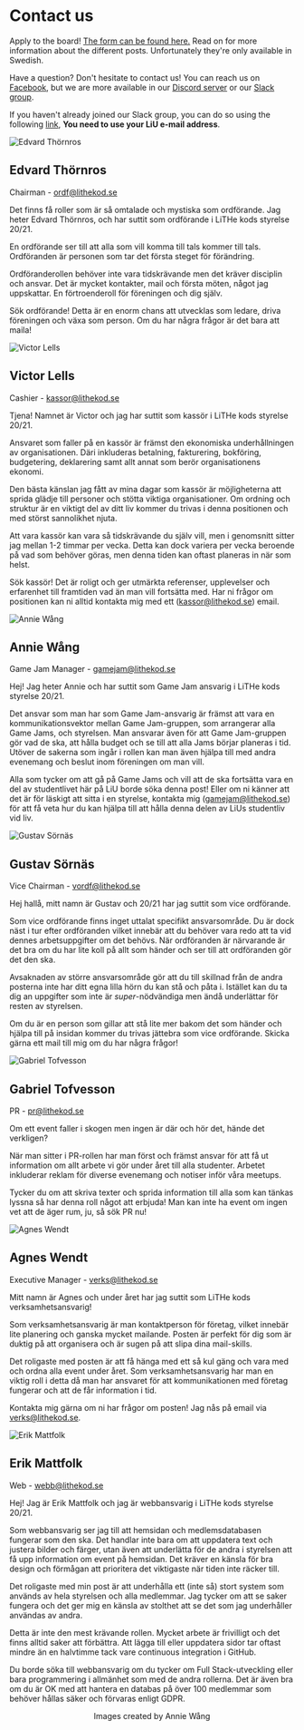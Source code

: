 # Contact us

<div id="important-information">

<p>

Apply to the board! <a href="https://forms.gle/L5j9SQdbqMr1cDms5">The form can
be found here.</a> Read on for more information about the different posts.
Unfortunately they're only available in Swedish.

</p>

</div>

Have a question? Don't hesitate to contact us!
You can reach us on [Facebook](https://www.facebook.com/LitheKod/),
but we are more available in our [Discord server](https://discord.gg/UG5YYsN) or our [Slack group](https://lithe-kod.slack.com/).

If you haven't already joined our Slack group, you can do so using the following
[link](https://lithe-kod.slack.com/signup), **You need to use your LiU e-mail address**.

<!--We have meetups **every** Tuesday in Café Java at 17.00. Swing by for some free fika!-->

<div id="card-container">
	<div class="profile-card">
		<img src="/static/img/edvard.png" alt="Edvard Thörnros">
		<h2>Edvard Thörnros</h2>
		<p class="profile-card-sub">Chairman - <a href="mailto:ordf@lithekod.se">ordf@lithekod.se</a></p>
<p class="profile-card-desc">

Det finns få roller som är så omtalade och mystiska som ordförande. Jag heter
Edvard Thörnros, och har suttit som ordförande i LiTHe kods styrelse 20/21.

</p>
<p class="profile-card-desc">

En ordförande ser till att alla som vill komma till tals kommer till tals.
Ordföranden är personen som tar det första steget för förändring.

</p>
<p class="profile-card-desc">

Ordföranderollen behöver inte vara tidskrävande men det kräver disciplin och
ansvar. Det är mycket kontakter, mail och första möten, något jag uppskattar. En
förtroenderoll för föreningen och dig själv.

</p>
<p class="profile-card-desc">

Sök ordförande! Detta är en enorm chans att utvecklas som ledare, driva
föreningen och växa som person. Om du har några frågor är det bara att maila!

</p>
	</div>
	<div class="profile-card">
		<img src="/static/img/victor.png" alt="Victor Lells">
		<h2>Victor Lells</h2>
		<p class="profile-card-sub">Cashier - <a href="mailto:kassor@lithekod.se">kassor@lithekod.se</a></p>
<p class="profile-card-desc">

Tjena! Namnet är Victor och jag har suttit som kassör i LiTHe kods styrelse
20/21.

</p>
<p class="profile-card-desc">

Ansvaret som faller på en kassör är främst den ekonomiska underhållningen av
organisationen. Däri inkluderas betalning, fakturering, bokföring, budgetering,
deklarering samt allt annat som berör organisationens ekonomi. 

</p>
<p class="profile-card-desc">

Den bästa känslan jag fått av mina dagar som kassör är möjligheterna att sprida
glädje till personer och stötta viktiga organisationer. Om ordning och struktur
är en viktigt del av ditt liv kommer du trivas i  denna positionen och med
störst sannolikhet njuta. 

</p>
<p class="profile-card-desc">

Att vara kassör kan vara så tidskrävande du själv vill, men i genomsnitt sitter
jag mellan 1-2 timmar per vecka. Detta kan dock variera per vecka beroende på
vad som behöver göras, men denna tiden kan oftast planeras in när som helst. 

</p>
<p class="profile-card-desc">

Sök kassör! Det är roligt och ger utmärkta referenser, upplevelser och
erfarenhet till framtiden vad än man vill fortsätta med. Har ni frågor om
positionen kan ni alltid kontakta mig med ett (<a
href="mailto:kassor@lithekod.se">kassor@lithekod.se</a>) email.

</p>
	</div>
	<div class="profile-card">
		<img src="/static/img/annie.png" alt="Annie Wång">
		<h2>Annie Wång</h2>
		<p class="profile-card-sub">Game Jam Manager - <a href="mailto:gamejam@lithekod.se">gamejam@lithekod.se</a></p>
<p class="profile-card-desc">

Hej! Jag heter Annie och har suttit som Game Jam ansvarig i LiTHe kods styrelse
20/21. 

</p>
<p class="profile-card-desc">

Det ansvar som man har som Game Jam-ansvarig är främst att vara en
kommunikationsvektor mellan Game Jam-gruppen, som arrangerar alla Game Jams, och
styrelsen. Man ansvarar även för att Game Jam-gruppen gör vad de ska, att hålla
budget och se till att alla Jams börjar planeras i tid. Utöver de sakerna som
ingår i rollen kan man även hjälpa till med andra evenemang och beslut inom
föreningen om man vill.

</p>
<p class="profile-card-desc">

Alla som tycker om att gå på Game Jams och vill att de ska fortsätta vara en del
av studentlivet här på LiU borde söka denna post! Eller om ni känner att det är
för läskigt att sitta i en styrelse, kontakta mig (<a href="mailto:gamejam@lithekod.se">gamejam@lithekod.se</a>) för att
få veta hur du kan hjälpa till att hålla denna delen av LiUs studentliv vid liv.

</p>
	</div>
	<div class="profile-card">
		<img src="/static/img/gustav.png" alt="Gustav Sörnäs">
		<h2>Gustav Sörnäs</h2>
		<p class="profile-card-sub">Vice Chairman - <a href="mailto:vordf@lithekod.se">vordf@lithekod.se</a></p>
<p class="profile-card-desc">

Hej hallå, mitt namn är Gustav och 20/21 har jag suttit som vice ordförande.

</p>
<p class="profile-card-desc">

Som vice ordförande finns inget uttalat specifikt ansvarsområde. Du är dock näst
i tur efter ordföranden vilket innebär att du behöver vara redo att ta vid
dennes arbetsuppgifter om det behövs. När ordföranden är närvarande är det bra
om du har lite koll på allt som händer och ser till att ordföranden gör det den
ska.

</p>
<p class="profile-card-desc">

Avsaknaden av större ansvarsområde gör att du till skillnad från de andra
posterna inte har ditt egna lilla hörn du kan stå och påta i. Istället kan du ta
dig an uppgifter som inte är <i>super</i>-nödvändiga men ändå underlättar för resten
av styrelsen.

</p>
<p class="profile-card-desc">

Om du är en person som gillar att stå lite mer bakom det som händer och hjälpa
till på insidan kommer du trivas jättebra som vice ordförande. Skicka gärna ett
mail till mig om du har några frågor!

</p>
	</div>
	<div class="profile-card">
		<img src="/static/img/gabriel.png" alt="Gabriel Tofvesson">
		<h2>Gabriel Tofvesson</h2>
		<p class="profile-card-sub">PR - <a href="mailto:pr@lithekod.se">pr@lithekod.se</a></p>
<p class="profile-card-desc">

Om ett event faller i skogen men ingen är där och hör det, hände det
verkligen?

</p>
<p class="profile-card-desc">

När man sitter i PR-rollen har man först och främst ansvar för att få ut
information om allt arbete vi gör under året till alla studenter. Arbetet
inkluderar reklam för diverse evenemang och notiser inför våra meetups.

</p>
<p class="profile-card-desc">

Tycker du om att skriva texter och sprida information till alla som kan tänkas
lyssna så har denna roll något att erbjuda! Man kan inte ha event om ingen vet
att de äger rum, ju, så sök PR nu!

</p>
	</div>
	<div class="profile-card">
		<img src="/static/img/agnes.png" alt="Agnes Wendt">
		<h2>Agnes Wendt</h2>
		<p class="profile-card-sub">Executive Manager - <a href="mailto:verks@lithekod.se">verks@lithekod.se</a></p>
<p class="profile-card-desc">

Mitt namn är Agnes och under året har jag suttit som LiTHe kods
verksamhetsansvarig! 

</p>
<p class="profile-card-desc">

Som verksamhetsansvarig är man kontaktperson för företag, vilket innebär lite
planering och ganska mycket mailande. Posten är perfekt för dig som är duktig på
att organisera och är sugen på att slipa dina mail-skills.

</p>
<p class="profile-card-desc">

Det roligaste med posten är att få hänga med ett så kul gäng och vara med och
ordna alla event under året. Som verksamhetsansvarig har man en viktig roll i
detta då man har ansvaret för att  kommunikationen med företag fungerar och att
de får information i tid.

</p>
<p class="profile-card-desc">

Kontakta mig gärna om ni har frågor om posten! Jag nås på email via <a
href="mailto:verks@lithekod.se">verks@lithekod.se</a>.

</p>
	</div>
	<div class="profile-card">
		<img src="/static/img/erik.png" alt="Erik Mattfolk">
		<h2>Erik Mattfolk</h2>
		<p class="profile-card-sub">Web - <a href="mailto:webb@lithekod.se">webb@lithekod.se</a></p>
<p class="profile-card-desc">

Hej! Jag är Erik Mattfolk och jag är webbansvarig i LiTHe kods styrelse 20/21.

</p>
<p class="profile-card-desc">

Som webbansvarig ser jag till att hemsidan och medlemsdatabasen fungerar som den
ska. Det handlar inte bara om att uppdatera text och justera bilder och färger,
utan även att underlätta för de andra i styrelsen att få upp information om
event på hemsidan. Det kräver en känsla för bra design och förmågan att
prioritera det viktigaste när tiden inte räcker till.

</p>
<p class="profile-card-desc">

Det roligaste med min post är att underhålla ett (inte så) stort system som
används av hela styrelsen och alla medlemmar. Jag tycker om att se saker fungera
och det ger mig en känsla av stolthet att se det som jag underhåller användas av
andra.

</p>
<p class="profile-card-desc">

Detta är inte den mest krävande rollen. Mycket arbete är frivilligt och det
finns alltid saker att förbättra. Att lägga till eller uppdatera sidor tar
oftast mindre än en halvtimme tack vare continuous integration i GitHub.

</p>
<p class="profile-card-desc">

Du borde söka till webbansvarig om du tycker om Full Stack-utveckling eller bara
programmering i allmänhet som med de andra rollerna. Det är även bra om du är OK
med att hantera en databas på över 100 medlemmar som behöver hållas säker och
förvaras enligt GDPR.

</p>
	</div>
</div>

<p style="text-align: center;">Images created by Annie Wång</p>
